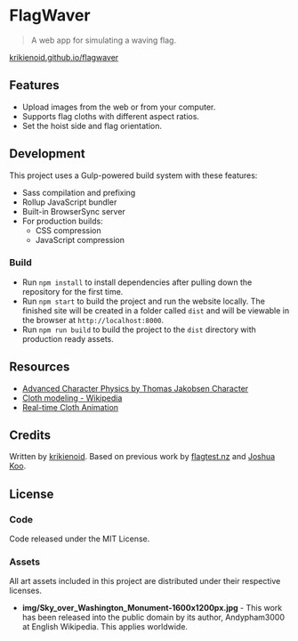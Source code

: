 # FlagWaver

> A web app for simulating a waving flag.

[krikienoid.github.io/flagwaver](https://krikienoid.github.io/flagwaver/)

## Features

- Upload images from the web or from your computer.
- Supports flag cloths with different aspect ratios.
- Set the hoist side and flag orientation.

## Development

This project uses a Gulp-powered build system with these features:

- Sass compilation and prefixing
- Rollup JavaScript bundler
- Built-in BrowserSync server
- For production builds:
  - CSS compression
  - JavaScript compression

### Build

- Run ```npm install``` to install dependencies after pulling down the repository for the first time.
- Run ```npm start``` to build the project and run the website locally. The finished site will be created in a folder called ```dist``` and will be viewable in the browser at ```http://localhost:8000```.
- Run ```npm run build``` to build the project to the ```dist``` directory with production ready assets.

## Resources

- [Advanced Character Physics by Thomas Jakobsen Character](http://web.archive.org/web/20070610223835/http:/www.teknikus.dk/tj/gdc2001.htm)
- [Cloth modeling - Wikipedia](https://en.wikipedia.org/wiki/Cloth_modeling)
- [Real-time Cloth Animation](http://www.darwin3d.com/gamedev/articles/col0599.pdf)

## Credits

Written by [krikienoid](https://github.com/krikienoid/flagwaver). Based on previous work by [flagtest.nz](http://flagtest.nz/) and [Joshua Koo](https://github.com/zz85).

## License

### Code

Code released under the MIT License.

### Assets

All art assets included in this project are distributed under their respective licenses.

- **img/Sky_over_Washington_Monument-1600x1200px.jpg** - This work has been released into the public domain by its author, Andypham3000 at English Wikipedia. This applies worldwide.
